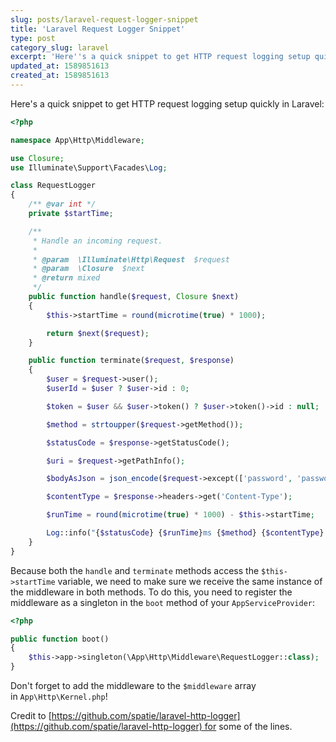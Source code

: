 ```yaml
---
slug: posts/laravel-request-logger-snippet
title: 'Laravel Request Logger Snippet'
type: post
category_slug: laravel
excerpt: 'Here''s a quick snippet to get HTTP request logging setup quickly in Laravel.'
updated_at: 1589851613
created_at: 1589851613
---
```


Here's a quick snippet to get HTTP request logging setup quickly in Laravel:

```php
<?php

namespace App\Http\Middleware;

use Closure;
use Illuminate\Support\Facades\Log;

class RequestLogger
{
    /** @var int */
    private $startTime;

    /**
     * Handle an incoming request.
     *
     * @param  \Illuminate\Http\Request  $request
     * @param  \Closure  $next
     * @return mixed
     */
    public function handle($request, Closure $next)
    {
        $this->startTime = round(microtime(true) * 1000);

        return $next($request);
    }

    public function terminate($request, $response)
    {
        $user = $request->user();
        $userId = $user ? $user->id : 0;

        $token = $user && $user->token() ? $user->token()->id : null;

        $method = strtoupper($request->getMethod());

        $statusCode = $response->getStatusCode();

        $uri = $request->getPathInfo();

        $bodyAsJson = json_encode($request->except(['password', 'password_confirmation']));

        $contentType = $response->headers->get('Content-Type');

        $runTime = round(microtime(true) * 1000) - $this->startTime;

        Log::info("{$statusCode} {$runTime}ms {$method} {$contentType} {$uri} | User: {$userId} | Token: {$token} | {$bodyAsJson}");
    }
}
```

Because both the `handle` and `terminate` methods access the `$this->startTime` variable, we need to make sure we receive the same instance of the middleware in both methods. To do this, you need to register the middleware as a singleton in the `boot` method of your `AppServiceProvider`:

```php
<?php

public function boot()
{
	$this->app->singleton(\App\Http\Middleware\RequestLogger::class);
}
```

Don't forget to add the middleware to the `$middleware` array in `App\Http\Kernel.php`!

Credit to [https://github.com/spatie/laravel-http-logger](https://github.com/spatie/laravel-http-logger) for some of the lines.